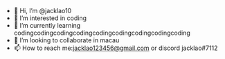 - 👋 Hi, I’m @jacklao10
- 👀 I’m interested in coding
- 🌱 I’m currently learning codingcodingcodingcodingcodingcodingcodingcodingcoding
- 💞️ I’m looking to collaborate in macau
- 📫 How to reach me:jacklao123456@gmail.com or discord jacklao#7112

<!---
jacklao10/jacklao10 is a ✨ special ✨ repository because its `README.md` (this file) appears on your GitHub profile.
You can click the Preview link to take a look at your changes.
--->
